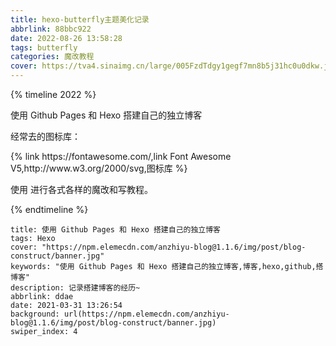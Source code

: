 ```yaml
---
title: hexo-butterfly主题美化记录
abbrlink: 88bbc922
date: 2022-08-26 13:58:28
tags: butterfly
categories: 魔改教程
cover: https://tva4.sinaimg.cn/large/005FzdTdgy1gegf7mn8b5j31hc0u0dkw.jpg
---
```



{% timeline 2022 %}
<!-- timeline 11-22 -->
使用 Github Pages 和 Hexo 搭建自己的独立博客
<!-- endtimeline -->

<!-- timeline 11-23 -->
经常去的图标库：
<div>
    {% link https://fontawesome.com/,link Font Awesome V5,http://www.w3.org/2000/svg,图标库 %}
</div>
<!-- endtimeline -->

<!-- timeline 11-24 -->
使用 进行各式各样的魔改和写教程。
<!-- endtimeline -->

{% endtimeline %}





```base
title: 使用 Github Pages 和 Hexo 搭建自己的独立博客
tags: Hexo
cover: "https://npm.elemecdn.com/anzhiyu-blog@1.1.6/img/post/blog-construct/banner.jpg"
keywords: "使用 Github Pages 和 Hexo 搭建自己的独立博客,博客,hexo,github,搭博客"
description: 记录搭建博客的经历~
abbrlink: ddae
date: 2021-03-31 13:26:54
background: url(https://npm.elemecdn.com/anzhiyu-blog@1.1.6/img/post/blog-construct/banner.jpg)
swiper_index: 4
```







